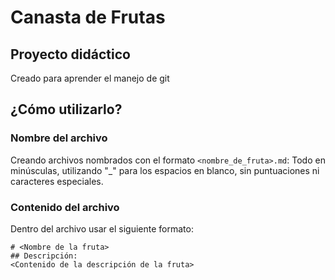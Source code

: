 # Canasta de Frutas
## Proyecto didáctico
Creado para aprender el manejo de git

## ¿Cómo utilizarlo?
### Nombre del archivo
Creando archivos nombrados con el formato `<nombre_de_fruta>.md`: Todo en minúsculas, utilizando "_" para los espacios en blanco, sin puntuaciones ni caracteres especiales.

### Contenido del archivo
Dentro del archivo usar el siguiente formato:
```
# <Nombre de la fruta>
## Descripción:
<Contenido de la descripción de la fruta>
```

